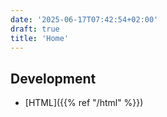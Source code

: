 ```yaml
---
date: '2025-06-17T07:42:54+02:00'
draft: true
title: 'Home'
---
```


## Development

- [HTML]({{% ref "/html" %}})